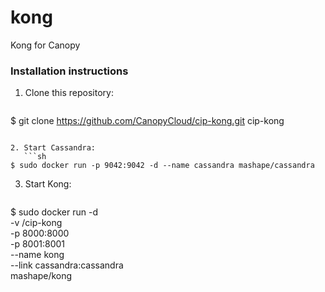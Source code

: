 # kong
Kong for Canopy

### Installation instructions

1. Clone this repository:
   ```sh
$ git clone https://github.com/CanopyCloud/cip-kong.git cip-kong
```

2. Start Cassandra:
   ```sh
$ sudo docker run -p 9042:9042 -d --name cassandra mashape/cassandra
```

3. Start Kong:
   ```sh
$ sudo docker run -d \
    -v /cip-kong \
    -p 8000:8000 \
    -p 8001:8001 \
    --name kong \
    --link cassandra:cassandra \
    mashape/kong
```
